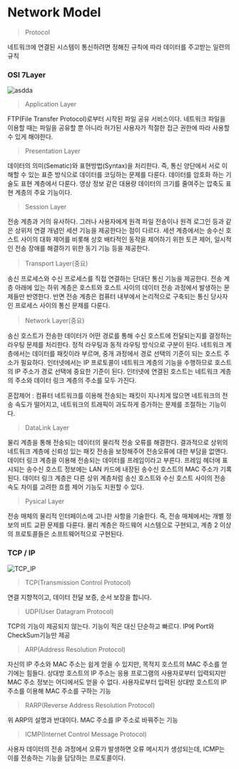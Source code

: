 # Network Model

> Protocol

네트워크에 연결된 시스템이 통신하려면 정해진 규칙에 따라 데이터를 주고받는 일련의 규칙


### OSI 7Layer

![asdda](https://user-images.githubusercontent.com/62277037/143196548-755facf1-d944-4b52-b6d1-a857dcaf712b.PNG)


> Application Layer

FTP(File Transfer Protocol)로부터 시작된 파일 공유 서비스이다. 네트워크 파일을 이용할 때는 파일을 공유할 뿐 아니라 허가된 사용자가 적절한 접근 권한에 따라 사용할 수 있게 해야한다.


> Presentation Layer

데이터의 의미(Sematic)와 표현방법(Syntax)을 처리한다. 즉, 통신 양단에서 서로 이해할 수 있는 표준 방식으로 데이터를 코딩하는 문제를 다룬다.
데이터를 암호화 하는 기술도 표현 계층에서 다룬다. 영상 정보 같은 대용량 데이터의 크기를 줄여주는 압축도 표현 계층의 주요 기능이다.

> Session Layer

전송 계층과 거의 유사하다. 그러나 사용자에게 원격 파일 전송이나 원격 로그인 등과 같은 상위저 연결 개념인 세션 기능을 제공한다는 점이 다르다.
세션 계층에서는 송수신 호스트 사이의 대화 제어를 비롯해 상호 배타적인 동작을 제어하기 위한 토큰 제어, 일시적인 전송 장애를 해결하기 위한 동기 기능 등을 제공한다.

> Transport Layer(중요)

송신 프로세스와 수신 프로세스를 직접 연결하는 단대단 통신 기능을 제공한다. 전송 계층 아래에 있는 하위 계층은 호스트와 호스트 사이의 데이터 전송 과정에서 발생하는 문제들만 반영한다.
반면 전송 계층은 컴퓨터 내부에서 논리적으로 구축되는 통신 당사자인 프로세스 사이의 통신 문제를 다룬다.

> Network Layer(중요)

송신 호스트가 전송한 데이터가 어떤 경로를 통해 수신 호스트에 전달되는지를 결정하는 라우팅 문제를 처리한다.
정적 라우팅과 동적 라우팅 방식으로 구분이 된다.
네트워크 계층에서는 데이터를 패킷이라 부르며, 중개 과정에서 경로 선택의 기준이 되는 호스트 주소가 필요하다.
인터넷에서는 IP 프로토콜이 네트워크 계층의 기능을 수행하므로 호스트의 IP 주소가 경로 선택에 중요한 기준이 된다.
인터넷에 연결된 호스트는 네트워크 계층의 주소와 데이터 링크 계층의 주소를 모두 가진다.

혼잡제어 : 컴퓨터 네트워크를 이용해 전송되는 패킷이 지나치게 많으면 네트워크의 전송 속도가 떨어지고, 네트워크의 트래픽이 과도하게 증가하는 문제를 조절하는 기능이다.

> DataLink Layer

물리 계층을 통해 전송되는 데이터의 물리적 전송 오류를 해결한다. 결과적으로 상위의 네트워크 계층에 신뢰성 있는 패킷 전송을 보장해주어 전송오류에 대한 부담을 없앤다.
데이터 링크 계층을 이용해 전송되는 데이터를 프레임이라고 부른다. 프레임 헤더에 표시되는 송수신 호스트 정보에는 LAN 카드에 내장된 송수신 호스트의 MAC 주소가 기록된다.
데이터 링크 계층은 다른 상위 계층처럼 송신 호스트와 수신 호스트 사이의 전송 속도 차이를 고려한 흐름 제어 기능도 지원할 수 있다. 

> Pysical Layer

전송 매체의 물리적 인터페이스에 고나한 사항을 기술한다. 즉, 전송 매체에서는 개별 정보의 비트 교환 문제를 다룬다.
물리 계층은 하드웨어 시스템으로 구현되고, 계층 2 이상의 프로토콜들은 소프트웨어적으로 구현된다.


### TCP / IP 

![TCP_IP](https://user-images.githubusercontent.com/62277037/143196796-c932c570-7b4d-46f1-afac-03745d0ff627.PNG)


> TCP(Transmission Control Protocol)

연결 지향적이고, 데이터 전달 보증, 순서 보장을 합니다.

> UDP(User Datagram Protocol)

TCP의 기능이 제공되지 않는다. 기능이 적은 대신 단순하고 빠르다.
IP에 Port와 CheckSum기능만 제공

> ARP(Address Resolution Protocol)

자신의 IP 주소와 MAC 주소는 쉽게 얻을 수 있지만, 목적지 호스트의 MAC 주소를 얻기에는 힘들다.
상대방 호스트의 IP 주소는 응용 프로그램의 사용자로부터 입력되지만 MAC 주소 정보는 어디에서도 얻을 수 없다.
사용자로부터 입력된 상대방 호스트의 IP 주소를 이용해 MAC 주소를 구하는 기능

> RARP(Reverse Address Resolution Protocol)

위 ARP의 설명과 반대이다. MAC 주소를 IP 주소로 바꿔주는 기능

> ICMP(Internet Control Message Protocol)

사용자 데이터의 전송 과정에서 오류가 발생하면 오류 메시지가 생성되는데, ICMP는 이를 전송하는 기능을 담당하는 프로토콜이다.


